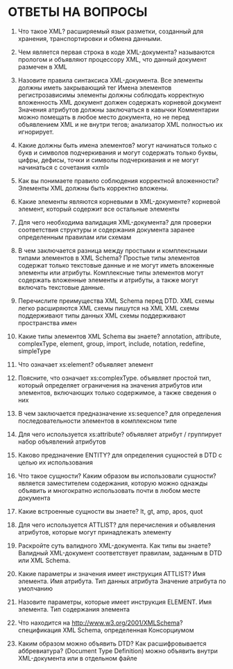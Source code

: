 # ОТВЕТЫ НА ВОПРОСЫ
1. Что такое XML? 
расширяемый язык разметки, созданный для хранения, транспортировки и обмена данными.

2. Чем является первая строка в коде XML-документа? 
называются прологом и объявляют процессору XML, что данный документ размечен в XML

3. Назовите правила синтаксиса XML-документа. 
Все элементы должны иметь закрывающий тег
Имена элементов регистрозависимы
элементы должны соблюдать корректную вложенность
XML документ должен содержать корневой документ
Значения атрибутов должны заключаться в кавычки
Комментарии можно помещать в любое место документа, но не перед объявлением XML и не внутри тегов; анализатор XML полностью их игнорирует.

4. Какие должны быть имена элементов? 
могут начинаться только с букв и символов подчеркивания и могут содержать только буквы, цифры, дефисы, точки и символы подчеркивания и не могут начинаться с сочетания «xml»

5. Как вы понимаете правило соблюдения корректной вложенности? 
Элементы XML должны быть корректно вложены.

6. Какие элементы являются корневыми в XML-документе? 
корневой элемент, который содержит все остальные элементы

7. Для чего необходима валидация XML-документа? 
для проверки соответствия структуры и содержания документа заранее определенным правилам или схемам

8. В чем заключается разница между простыми и комплексными типами элементов в XML Schema? 
Простые типы элементов содержат только текстовые данные и не могут иметь вложенные элементы или атрибуты.
Комплексные типы элементов могут содержать вложенные элементы и атрибуты, а также могут включать текстовые данные.

9. Перечислите преимущества XML Schema перед DTD. 
XML схемы легко расширяются
XML схемы пишутся на XML
XML схемы поддерживают типы данных
XML схемы поддерживают пространства имен

10. Какие типы элементов XML Schema вы знаете? 
annotation, attribute, complexType, element, group, import, include, notation, redefine, simpleType

11. Что означает xs:element? 
объявляет элемент

12. Поясните, что означает xs:complexType. 
объявляет простой тип, который определяет ограничения на значения атрибутов или элементов, включающих только содержимое, а также сведения о них

13. В чем заключается предназначение xs:sequence? 
для определения последовательности элементов в комплексном типе

14. Для чего используется xs:attribute? 
объявляет атрибут / группирует набор объявлений атрибутов

15. Каково предзначение ENTITY? 
для определения сущностей в DTD с целью их использования

16. Что такое сущности? Каким образом вы использовали сущности? 
является заместителем содержания, которую можно однажды объявить и многократно использовать почти в любом месте документа

17. Какие встроенные сущности вы знаете? 
lt, gt, amp, apos, quot

18. Для чего используется ATTLIST? 
для перечисления и объявления атрибутов, которые могут принадлежать элементу

19. Раскройте суть валидного XML-документа. Как типы вы знаете? 
Валидный XML-документ соответствует правилам, заданным в DTD или XML Schema.

22. Какие параметры и значения имеет инструкция ATTLIST? 
Имя элемента.
Имя атрибута.
Тип данных атрибута
Значение атрибута по умолчанию

23. Назовите параметры, которые имеет инструкция ELEMENT. 
Имя элемента.
Тип содержания элемента

24. Что находится на http://www.w3.org/2001/XMLSchema? 
спецификация XML Schema, определенная Консорциумом

25. Каким образом можно объявить DTD? Как расшифровывается аббревиатура? 
(Document Type Definition) можно объявить внутри XML-документа или в отдельном файле
